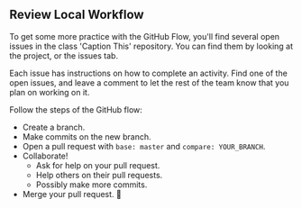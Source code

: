 ## Review Local Workflow

To get some more practice with the GitHub Flow, you'll find several open issues in the class 'Caption This' repository. You can find them by looking at the project, or the issues tab.

Each issue has instructions on how to complete an activity. Find one of the open issues, and leave a comment to let the rest of the team know that you plan on working on it. 

Follow the steps of the GitHub flow:
- Create a branch.
- Make commits on the new branch.
- Open a pull request with `base: master` and `compare: YOUR_BRANCH`.
- Collaborate!  
  - Ask for help on your pull request.
  - Help others on their pull requests.
  - Possibly make more commits.
- Merge your pull request. :tada:   

